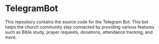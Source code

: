 # TelegramBot
This repository contains the source code for the Telegram Bot. This bot helps the church community stay connected by providing various features such as Bible study, prayer requests, donations, attendance tracking, and more.
